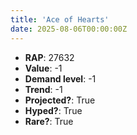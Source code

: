 ```yaml
---
title: 'Ace of Hearts'
date: 2025-08-06T00:00:00Z
---
```

- **RAP**: 27632
- **Value**: -1
- **Demand level**: -1
- **Trend**: -1
- **Projected?**: True
- **Hyped?**: True
- **Rare?**: True
